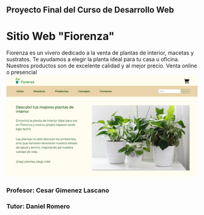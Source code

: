 ## Proyecto Final del Curso de Desarrollo Web
# Sitio Web "Fiorenza"
Fiorenza es un vivero dedicado a la venta de plantas de interior, macetas y sustratos. Te ayudamos a elegir la planta ideal para tu casa u oficina. Nuestros productos son de excelente calidad y al mejor precio. Venta online o presencial
![](https://github.com/maurojtallarico/Fiorenza/blob/master/imagenes/readmepic.jpg)
### Profesor: Cesar Gimenez Lascano
### Tutor: Daniel Romero
